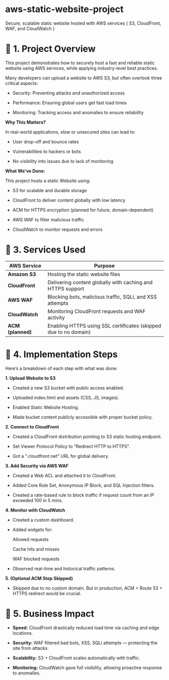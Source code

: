 # aws-static-website-project
 Secure, scalable static website hosted with AWS services ( S3, CloudFront, WAF, and CloudWatch )
 
# 📁 1. Project Overview
This project demonstrates how to securely host a fast and reliable static website using AWS services, while applying industry-level best practices.


Many developers can upload a website to AWS S3, but often overlook three critical aspects:

- Security: Preventing attacks and unauthorized access

- Performance: Ensuring global users get fast load times

- Monitoring: Tracking access and anomalies to ensure reliability

**Why This Matters?**

In real-world applications, slow or unsecured sites can lead to:

- User drop-off and bounce rates

- Vulnerabilities to hackers or bots

- No visibility into issues due to lack of monitoring

**What We've Done:**

This project hosts a static Website using:

- S3 for scalable and durable storage

- CloudFront to deliver content globally with low latency

- ACM for HTTPS encryption (planned for future, domain-dependent)

- AWS WAF to filter malicious traffic

- CloudWatch to monitor requests and errors

# 🔨 3. Services Used


| AWS Service       | Purpose                                                          |
| ----------------- | ---------------------------------------------------------------- |
| **Amazon S3**     | Hosting the static website files                                 |
| **CloudFront**    | Delivering content globally with caching and HTTPS support       |
| **AWS WAF**       | Blocking bots, malicious traffic, SQLi, and XSS attempts         |
| **CloudWatch**    | Monitoring CloudFront requests and WAF activity                  |
| **ACM (planned)** | Enabling HTTPS using SSL certificates (skipped due to no domain) |

# 🧱 4. Implementation Steps
Here’s a breakdown of each step with what was done:

**1. Upload Website to S3**

- Created a new S3 bucket with public access enabled.

- Uploaded index.html and assets (CSS, JS, images).

- Enabled Static Website Hosting.

- Made bucket content publicly accessible with proper bucket policy.

**2. Connect to CloudFront**

- Created a CloudFront distribution pointing to S3 static hosting endpoint.

- Set Viewer Protocol Policy to “Redirect HTTP to HTTPS”.

- Got a ".cloudfront.net" URL for global delivery.

**3. Add Security via AWS WAF**

- Created a Web ACL and attached it to CloudFront.

- Added Core Rule Set, Anonymous IP Block, and SQL Injection filters.

- Created a rate-based rule to block traffic if request count from an IP exceeded 100 in 5 mins.

**4. Monitor with CloudWatch**

- Created a custom dashboard.

- Added widgets for:

    Allowed requests

    Cache hits and misses

    WAF blocked requests

- Observed real-time and historical traffic patterns.

**5. (Optional ACM Step Skipped)**

- Skipped due to no custom domain. But in production, ACM + Route 53 + HTTPS redirect would be crucial.

# 🧠 5. Business Impact

- **Speed:** CloudFront drastically reduced load time via caching and edge locations.

- **Security:** WAF filtered bad bots, XSS, SQLi attempts — protecting the site from attacks.

- **Scalability:** S3 + CloudFront scales automatically with traffic.

- **Monitoring:** CloudWatch gave full visibility, allowing proactive response to anomalies.

